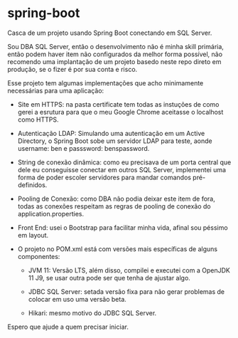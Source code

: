 # spring-boot

Casca de um projeto usando Spring Boot conectando em SQL Server.

Sou DBA SQL Server, então o desenvolvimento não é minha skill primária, então podem haver item não configurados da melhor forma possível, não recomendo uma implantação de um projeto basedo neste repo direto em produção, se o fizer é por sua conta e risco.

Esse projeto tem algumas implementações que acho minimamente necessárias para uma aplicação:

- Site em HTTPS: na pasta certificate tem todas as instuções de como gerei a esrutura para que o meu Google Chrome aceitasse o localhost como HTTPS.

- Autenticação LDAP: Simulando uma autenticação em um Active Directory, o Spring Boot sobe um servidor LDAP para teste, aonde username: ben e passsword: benspassword.

- String de conexão dinâmica: como eu precisava de um porta central que dele eu conseguisse conectar em outros SQL Server, implementei uma forma de poder escoler servidores para mandar comandos pré-definidos.

- Pooling de Conexão: como DBA não podia deixar este item de fora, todas as conexões respeitam as regras de pooling de conexão do application.properties.

- Front End: usei o Bootstrap para facilitar minha vida, afinal sou péssimo em layout.

- O projeto no POM.xml está com versões mais específicas de alguns componentes:

    - JVM 11: Versão LTS, além disso, compilei e executei com a OpenJDK 11 J9, se usar outra pode ser que tenha de ajustar algo.

    - JDBC SQL Server: setada versão fixa para não gerar problemas de colocar em uso uma versão beta.

    - Hikari: mesmo motivo do JDBC SQL Server.

Espero que ajude a quem precisar iniciar.
